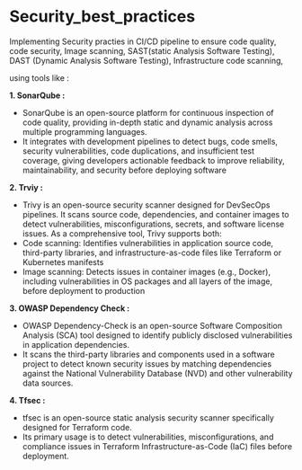# Security_best_practices

Implementing Security practies in CI/CD pipeline to ensure code quality, code security, Image scanning, SAST(static Analysis Software Testing), DAST (Dynamic Analysis Software Testing), Infrastructure code scanning, 

using tools like :

**1. SonarQube :**
  - SonarQube is an open-source platform for continuous inspection of code quality, providing in-depth static and dynamic analysis across multiple programming languages.
  - It integrates with development pipelines to detect bugs, code smells, security vulnerabilities, code duplications, and insufficient test coverage, giving developers actionable feedback to improve reliability, maintainability, and security before deploying software
    
**2. Trviy :**
  - Trivy is an open-source security scanner designed for DevSecOps pipelines. It scans source code, dependencies, and container images to detect vulnerabilities, misconfigurations, secrets, and software license issues. As a comprehensive tool, Trivy supports both:
  - Code scanning: Identifies vulnerabilities in application source code, third-party libraries, and infrastructure-as-code files like Terraform or Kubernetes manifests
  - Image scanning: Detects issues in container images (e.g., Docker), including vulnerabilities in OS packages and all layers of the image, before deployment to production

**3. OWASP Dependency Check :**
  - OWASP Dependency-Check is an open-source Software Composition Analysis (SCA) tool designed to identify publicly disclosed vulnerabilities in application dependencies.
  - It scans the third-party libraries and components used in a software project to detect known security issues by matching dependencies against the National Vulnerability Database (NVD) and other vulnerability data sources.
  
**4. Tfsec :**
  - tfsec is an open-source static analysis security scanner specifically designed for Terraform code.
  - Its primary usage is to detect vulnerabilities, misconfigurations, and compliance issues in Terraform Infrastructure-as-Code (IaC) files before deployment.
    

